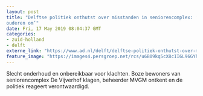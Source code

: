 ```yaml
---
layout: post
title: "Delftse politiek onthutst over misstanden in seniorencomplex: ‘Zo ga je niet met 
ouderen om’"
date: Fri, 17 May 2019 08:04:37 GMT
categories: 
- zuid-holland 
- delft 
externe_link: "https://www.ad.nl/delft/delftse-politiek-onthutst-over-misstanden-in-seniorencomplex-zo-ga-je-niet-met-ouderen-om~ac62a948/"
feature_image: "https://images4.persgroep.net/rcs/u6B09kq5cX8cII6L96GYhJZm0Ys/diocontent/147842206/_fitwidth/400/?appId=21791a8992982cd8da851550a453bd7f&quality=0.7"
---
```


Slecht onderhoud en onbereikbaar voor klachten. Boze bewoners van seniorencomplex De Vijverhof klagen, beheerder MVGM ontkent en de politiek reageert verontwaardigd.
